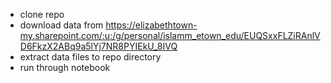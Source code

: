- clone repo
- download data from https://elizabethtown-my.sharepoint.com/:u:/g/personal/islamm_etown_edu/EUQSxxFLZiRAnlVD6FkzX2ABq9a5lYj7NR8PYIEkU_8IVQ
- extract data files to repo directory
- run through notebook
